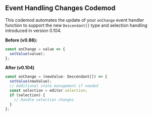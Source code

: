 ## Event Handling Changes Codemod

This codemod automates the update of your `onChange` event handler function to support the new `Descendant[]` type and selection handling introduced in version 0.104.

**Before (v0.88):**

```typescript
const onChange = value => {
  setValue(value);
};
```
**After (v0.104)**

```typescript
const onChange = (newValue: Descendant[]) => {
  setValue(newValue);
  // Additional state management if needed
  const selection = editor.selection;
  if (selection) {
    // Handle selection changes
  }
};
```

